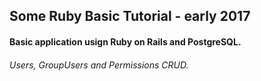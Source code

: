 ## Some Ruby Basic Tutorial - early 2017

#### Basic application usign Ruby on Rails and PostgreSQL.
###### Users, GroupUsers and Permissions CRUD.